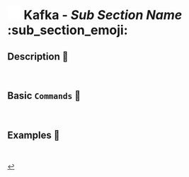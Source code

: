 # <img src="../../assets/img/kafka.png" width="30px"> **Kafka** - ***Sub Section Name*** :sub_section_emoji:


## **Description** 👀

<br />

## **Basic** `Commands` 📝

<br />


## **Examples** 🧩

<br />

[↩️](../README.md)

